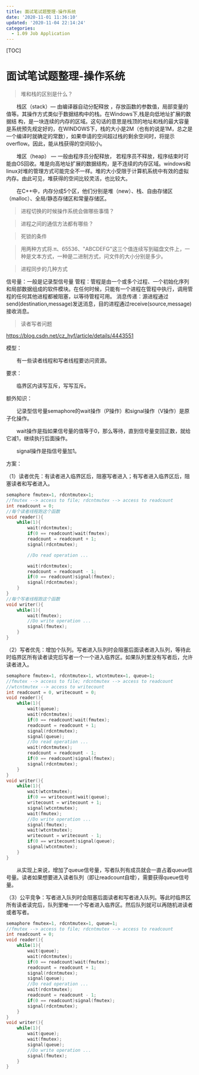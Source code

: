 ```yaml
---
title: 面试笔试题整理-操作系统
date: '2020-11-01 11:36:10'
updated: '2020-11-04 22:14:24'
categories:
  - 1.09 Job Application
---
```

[TOC]

# 面试笔试题整理-操作系统

> 堆和栈的区别是什么？

　　栈区（stack）— 由编译器自动分配释放 ，存放函数的参数值，局部变量的值等。其操作方式类似于数据结构中的栈。在Windows下,栈是向低地址扩展的数据结 构，是一块连续的内存的区域。这句话的意思是栈顶的地址和栈的最大容量是系统预先规定好的，在WINDOWS下，栈的大小是2M（也有的说是1M，总之是 一个编译时就确定的常数），如果申请的空间超过栈的剩余空间时，将提示overflow。因此，能从栈获得的空间较小。

　　堆区（heap） — 一般由程序员分配释放， 若程序员不释放，程序结束时可能由OS回收。堆是向高地址扩展的数据结构，是不连续的内存区域。windows和linux对堆的管理方式可能完全不一样。堆的大小受限于计算机系统中有效的虚拟内存。由此可见，堆获得的空间比较灵活，也比较大。

　　在C++中，内存分成5个区，他们分别是堆（new）、栈、自由存储区（malloc）、全局/静态存储区和常量存储区。

> 进程切换的时候操作系统会做哪些事情？

> 进程之间的通信方法都有哪些？

> 死锁的条件


> 用两种方式将.π、65536、"ABCDEFG"这三个值连续写到磁盘文件上，一种是文本方式，一种是二进制方式，问文件的大小分别是多少。


> 进程同步的几种方式

信号量：一般是记录型信号量
管程：管程是由一个或多个过程、一个初始化序列和局部数据组成的软件模块。在任何时候，只能有一个进程在管程中执行，调用管程的任何其他进程都被阻塞，以等待管程可用。
消息传递：源进程通过send(destination,message)发送消息，目的进程通过receive(source,message)接收消息。


> 读者写者问题

<https://blog.csdn.net/cz_hyf/article/details/4443551>

模型：

　　有一些读者线程和写者线程要访问资源。

要求：

　　临界区内读写互斥，写写互斥。

额外知识：

　　记录型信号量semaphore的wait操作（P操作）和signal操作（V操作）是原子化操作。

　　wait操作是指如果信号量的值等于0，那么等待，直到信号量变回正数，就给它减1，继续执行后面操作。

　　signal操作是指信号量加1。

方案：

（1）读者优先：有读者进入临界区后，阻塞写者进入；有写者进入临界区后，阻塞读者和写者进入。

```cpp
semaphore fmutex=1, rdcntmutex=1;
//fmutex --> access to file; rdcntmutex --> access to readcount
int readcount = 0;
//每个读者线程跑这个函数
void reader(){
    while(1){
        wait(rdcntmutex);
        if(0 == readcount)wait(fmutex);
        readcount = readcount + 1;
        signal(rdcntmutex);

        //Do read operation ...

        wait(rdcntmutex);
        readcount = readcount - 1;
        if(0 == readcount)signal(fmutex);
        signal(rdcntmutex);
    }
}
//每个写者线程跑这个函数
void writer(){
    while(1){
        wait(fmutex);
        //Do write operation ...
        signal(fmutex);
    }
}
```

（2）写者优先：增加个队列。写者进入队列时会阻塞后面读者进入队列，等待此时临界区所有读者读完后写者一个一个进入临界区。如果队列里没有写者后，允许读者进入。

```cpp
semaphore fmutex=1, rdcntmutex=1, wtcntmutex=1, queue=1;
//fmutex --> access to file; rdcntmutex --> access to readcount
//wtcntmutex --> access to writecount
int readcount = 0, writecount = 0;
void reader(){
    while(1){
        wait(queue);
        wait(rdcntmutex);
        if(0 == readcount)wait(fmutex);
        readcount = readcount + 1;
        signal(rdcntmutex);
        signal(queue);
        //Do read operation ...
        wait(rdcntmutex);
        readcount = readcount - 1;
        if(0 == readcount)signal(fmutex);
        signal(rdcntmutex);
    }
}
void writer(){
    while(1){
        wait(wtcntmutex);
        if(0 == writecount)wait(queue);
        writecount = writecount + 1;
        signal(wtcntmutex);
        wait(fmutex);
        //Do write operation ...
        signal(fmutex);
        wait(wtcntmutex);
        writecount = writecount - 1;
        if(0 == writecount)signal(queue);
        signal(wtcntmutex);
    }
}
```

　　从实现上来说，增加了queue信号量，写者队列有成员就会一直占着queue信号量。读者如果想要进入读者队列（即让readcount自增），需要获得queue信号量。

（3）公平竞争：写者进入队列时会阻塞后面读者和写者进入队列。等此时临界区所有读者读完后，队列里唯一一个写者进入临界区。然后队列就可以再随机进读者或者写者。

```cpp
semaphore fmutex=1, rdcntmutex=1, queue=1;
//fmutex --> access to file; rdcntmutex --> access to readcount
int readcount = 0;
void reader(){
    while(1){
        wait(queue);
        wait(rdcntmutex);
        if(0 == readcount)wait(fmutex);
        readcount = readcount + 1;
        signal(rdcntmutex);
        signal(queue);
        //Do read operation ...
        wait(rdcntmutex);
        readcount = readcount - 1;
        if(0 == readcount)signal(fmutex);
        signal(rdcntmutex);
    }
}
void writer(){
    while(1){
        wait(queue);
        wait(fmutex);
        signal(queue);
        //Do write operation ...
        signal(fmutex);
    }
}
```
